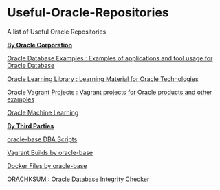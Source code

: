 # Useful-Oracle-Repositories
A list of Useful Oracle Repositories


<p class=MsoNormal><b><u>By Oracle Corporation</u></b></p>

<p class=MsoNormal><a href="https://github.com/oracle-samples/oracle-db-examples">Oracle Database Examples : Examples of applications and tool usage for Oracle Database</a></p>

<p class=MsoNormal><a href="https://github.com/oracle/learning-library">Oracle Learning Library : Learning Material for Oracle Technologies</a></p>

<p class=MsoNormal><a href="https://github.com/oracle/vagrant-projects">Oracle Vagrant Projects : Vagrant projects for Oracle products and other examples</a></p>

<p class=MsoNormal><a href="https://github.com/CharlieDataMine/Oracle-Machine-Learning">Oracle Machine Learning</a></p>

  
<p class=MsoNormal><b><u>By Third Parties</u></b></p>


<p class=MsoNormal><a href="https://github.com/oraclebase/dba">oracle-base DBA Scripts</a></p>

<p class=MsoNormal><a href="https://github.com/oraclebase/vagrant">Vagrant Builds by oracle-base</a></p>

<p class=MsoNormal><a href="https://github.com/oraclebase/dockerfiles">Docker Files by oracle-base</a></p>

<p class=MsoNormal><a href="https://github.com/dbarj/orachksum">ORACHKSUM : Oracle Database Integrity Checker</a></p>
